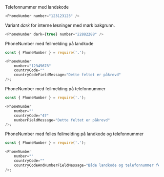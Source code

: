 Telefonnummer med landskode

```js
<PhoneNumber number="123123123" />
```

Variant _dark_ for interne løsninger med mørk bakgrunn.

```js { "props": { "className": "sb1ds-example-dark" } }
<PhoneNumber dark={true} number="22882288" />
```

PhoneNumber med feilmelding på landkode

```js
const { PhoneNumber } = require('.');

<PhoneNumber
    number="12345678"
    countryCode=""
    countryCodeFieldMessage="Dette feltet er påkrevd"
/>;
```

PhoneNumber med feilmelding på telefonnummer

```js
const { PhoneNumber } = require('.');

<PhoneNumber
    number=""
    countryCode="47"
    numberFieldMessage="Dette feltet er påkrevd"
/>;
```

PhoneNumber med felles feilmelding på landkode og telefonnummer

```js
const { PhoneNumber } = require('.');

<PhoneNumber
    number=""
    countryCode=""
    countryCodeAndNumberFieldMessage="Både landkode og telefonnummer feltene er påkrevd"
/>;
```
